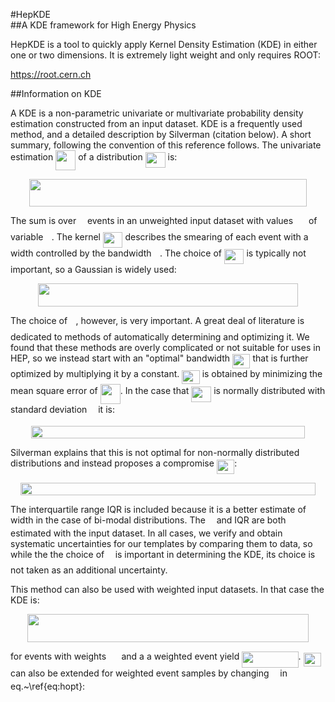 #HepKDE  
##A KDE framework for High Energy Physics  

HepKDE is a tool to quickly apply Kernel Density Estimation (KDE) in either one or two dimensions. It is extremely light weight and only requires ROOT:  

https://root.cern.ch 

##Information on  KDE  

A KDE is a non-parametric univariate or multivariate probability density estimation constructed from an input dataset. KDE is a frequently used method, and a detailed description by Silverman (citation below). A short summary, following the convention of this reference follows. The univariate estimation <img src="/tex/e83f9bd3b587873c61cc583202b96fdb.svg?invert_in_darkmode&sanitize=true" align=middle width=31.99783454999999pt height=31.50689519999998pt/> of a distribution <img src="/tex/7997339883ac20f551e7f35efff0a2b9.svg?invert_in_darkmode&sanitize=true" align=middle width=31.99783454999999pt height=24.65753399999998pt/> is:  

<p align="center"><img src="/tex/4058310a27077ed377de644dd5d4f319.svg?invert_in_darkmode&sanitize=true" align=middle width=444.03313185pt height=44.89738935pt/></p>

The sum is over <img src="/tex/55a049b8f161ae7cfeb0197d75aff967.svg?invert_in_darkmode&sanitize=true" align=middle width=9.86687624999999pt height=14.15524440000002pt/> events in an unweighted input dataset with values <img src="/tex/8f6f3a4b5e21eb8c4a4c3af95fed3a15.svg?invert_in_darkmode&sanitize=true" align=middle width=16.979691299999992pt height=22.465723500000017pt/> of variable <img src="/tex/332cc365a4987aacce0ead01b8bdcc0b.svg?invert_in_darkmode&sanitize=true" align=middle width=9.39498779999999pt height=14.15524440000002pt/>. The kernel <img src="/tex/ecc2b8179cb4e68201a28cca24ee1948.svg?invert_in_darkmode&sanitize=true" align=middle width=31.50695789999999pt height=24.65753399999998pt/> describes the smearing of each event with a width controlled by the bandwidth <img src="/tex/2ad9d098b937e46f9f58968551adac57.svg?invert_in_darkmode&sanitize=true" align=middle width=9.47111549999999pt height=22.831056599999986pt/>. The choice of <img src="/tex/ecc2b8179cb4e68201a28cca24ee1948.svg?invert_in_darkmode&sanitize=true" align=middle width=31.50695789999999pt height=24.65753399999998pt/> is typically not important, so a Gaussian is widely used:  

<p align="center"><img src="/tex/8602372ff08a49a2905e2d205c988886.svg?invert_in_darkmode&sanitize=true" align=middle width=416.87911814999995pt height=37.0017615pt/></p>

The choice of <img src="/tex/2ad9d098b937e46f9f58968551adac57.svg?invert_in_darkmode&sanitize=true" align=middle width=9.47111549999999pt height=22.831056599999986pt/>, however, is very important. A great deal of literature is dedicated to methods of automatically determining and optimizing it. We found that these methods are overly complicated or not suitable for uses in HEP, so we instead start with an "optimal" bandwidth <img src="/tex/3cb8f632046f54d8cb1fe943dcd14eaa.svg?invert_in_darkmode&sanitize=true" align=middle width=28.42098929999999pt height=22.831056599999986pt/> that is further optimized by multiplying it by a constant. <img src="/tex/3cb8f632046f54d8cb1fe943dcd14eaa.svg?invert_in_darkmode&sanitize=true" align=middle width=28.42098929999999pt height=22.831056599999986pt/> is obtained by minimizing the mean square error of <img src="/tex/e83f9bd3b587873c61cc583202b96fdb.svg?invert_in_darkmode&sanitize=true" align=middle width=31.99783454999999pt height=31.50689519999998pt/>. In the case that <img src="/tex/7997339883ac20f551e7f35efff0a2b9.svg?invert_in_darkmode&sanitize=true" align=middle width=31.99783454999999pt height=24.65753399999998pt/> is normally distributed with standard deviation <img src="/tex/8cda31ed38c6d59d14ebefa440099572.svg?invert_in_darkmode&sanitize=true" align=middle width=9.98290094999999pt height=14.15524440000002pt/> it is:  

<p align="center"><img src="/tex/e436dd36c1bae8fe813964c411576959.svg?invert_in_darkmode&sanitize=true" align=middle width=438.81583019999994pt height=20.1205785pt/></p>

Silverman explains that this is not optimal for non-normally distributed distributions and instead proposes a compromise <img src="/tex/3cb8f632046f54d8cb1fe943dcd14eaa.svg?invert_in_darkmode&sanitize=true" align=middle width=28.42098929999999pt height=22.831056599999986pt/>:  

<p align="center"><img src="/tex/91fcbf74b86cad0628e3d3628acd6724.svg?invert_in_darkmode&sanitize=true" align=middle width=471.31582245pt height=20.1205785pt/></p>

The interquartile range IQR is included because it is a better estimate of width in the case of bi-modal distributions. The <img src="/tex/8cda31ed38c6d59d14ebefa440099572.svg?invert_in_darkmode&sanitize=true" align=middle width=9.98290094999999pt height=14.15524440000002pt/> and IQR are both estimated with the input dataset. In all cases, we verify and obtain systematic uncertainties for our templates by comparing them to data, so while the the choice of <img src="/tex/2ad9d098b937e46f9f58968551adac57.svg?invert_in_darkmode&sanitize=true" align=middle width=9.47111549999999pt height=22.831056599999986pt/> is important in determining the KDE, its choice is not taken as an additional uncertainty.  

This method can also be used with weighted input datasets. In that case the KDE is:  

<p align="center"><img src="/tex/7639b2e2169a07961b3bed146993554f.svg?invert_in_darkmode&sanitize=true" align=middle width=450.37066304999996pt height=44.89738935pt/></p>

for events with weights <img src="/tex/c2a29561d89e139b3c7bffe51570c3ce.svg?invert_in_darkmode&sanitize=true" align=middle width=16.41940739999999pt height=14.15524440000002pt/> and a a weighted event yield <img src="/tex/70a8c57f1d90b3fa484ba01a24b9626f.svg?invert_in_darkmode&sanitize=true" align=middle width=90.41193314999998pt height=26.438629799999987pt/>. <img src="/tex/3cb8f632046f54d8cb1fe943dcd14eaa.svg?invert_in_darkmode&sanitize=true" align=middle width=28.42098929999999pt height=22.831056599999986pt/> can also be extended for weighted event samples by changing <img src="/tex/55a049b8f161ae7cfeb0197d75aff967.svg?invert_in_darkmode&sanitize=true" align=middle width=9.86687624999999pt height=14.15524440000002pt/> in eq.~\ref{eq:hopt}:  